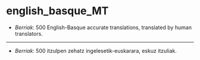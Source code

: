 # english_basque_MT

- _Berriak_: 500 English-Basque accurate translations, translated by human translators.




---------------


- _Berriak_: 500 itzulpen zehatz ingelesetik-euskarara, eskuz itzuliak.
